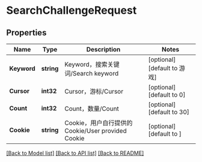# SearchChallengeRequest

## Properties

Name | Type | Description | Notes
------------ | ------------- | ------------- | -------------
**Keyword** | **string** | Keyword，搜索关键词/Search keyword | [optional] [default to 游戏]
**Cursor** | **int32** | Cursor，游标/Cursor | [optional] [default to 0]
**Count** | **int32** | Count，数量/Count | [optional] [default to 30]
**Cookie** | **string** | Cookie，用户自行提供的Cookie/User provided Cookie | [optional] [default to ]

[[Back to Model list]](../README.md#documentation-for-models) [[Back to API list]](../README.md#documentation-for-api-endpoints) [[Back to README]](../README.md)



